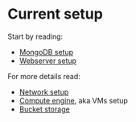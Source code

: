 # Current setup

Start by reading:
 * [MongoDB setup](mongodb.md)
 * [Webserver setup](webserver.md)
 
For more details read: 
 * [Network setup](network.md)
 * [Compute engine](computeengine.md), aka VMs setup
 * [Bucket storage](buckets.md)
